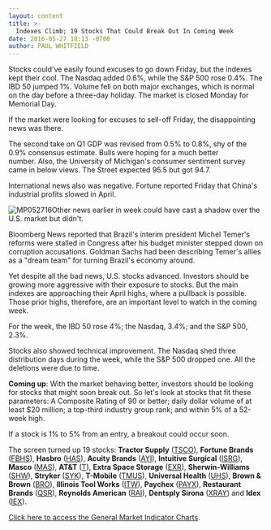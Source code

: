 ```yaml
---
layout: content
title: >-
  Indexes Climb; 19 Stocks That Could Break Out In Coming Week
date: 2016-05-27 18:13 -0700
author: PAUL WHITFIELD
---
```






Stocks could've easily found excuses to go down Friday, but the indexes kept their cool. The Nasdaq added 0.6%, while the S&P 500 rose 0.4%. The IBD 50 jumped 1%. Volume fell on both major exchanges, which is normal on the day before a three-day holiday. The market is closed Monday for Memorial Day.


If the market were looking for excuses to sell-off Friday, the disappointing news was there.


The second take on Q1 GDP was revised from 0.5% to 0.8%, shy of the 0.9% consensus estimate. Bulls were hoping for a much better number. Also, the University of Michigan's consumer sentiment survey came in below views. The Street expected 95.5 but got 94.7.


International news also was negative. Fortune reported Friday that China's industrial profits slowed in April.


![MP052716](https://www.investors.com/wp-content/uploads/2016/05/MP052716-184x300.jpg)Other news earlier in week could have cast a shadow over the U.S. market but didn't.


Bloomberg News reported that Brazil's interim president Michel Temer's reforms were stalled in Congress after his budget minister stepped down on corruption accusations. Goldman Sachs had been describing Temer's allies as a "dream team" for turning Brazil's economy around.


Yet despite all the bad news, U.S. stocks advanced. Investors should be growing more aggressive with their exposure to stocks. But the main indexes are approaching their April highs, where a pullback is possible. Those prior highs, therefore, are an important level to watch in the coming week.


For the week, the IBD 50 rose 4%; the Nasdaq, 3.4%; and the S&P 500, 2.3%.


Stocks also showed technical improvement. The Nasdaq shed three distribution days during the week, while the S&P 500 dropped one. All the deletions were due to time.


**Coming up**: With the market behaving better, investors should be looking for stocks that might soon break out. So let's look at stocks that fit these parameters: A Composite Rating of 90 or better; daily dollar volume of at least $20 million; a top-third industry group rank; and within 5% of a 52-week high.


If a stock is 1% to 5% from an entry, a breakout could occur soon.



The screen turned up 19 stocks: **Tractor Supply** ([TSCO](https://research.investors.com/quote.aspx?symbol=TSCO)), **Fortune Brands** ([FBHS](https://research.investors.com/quote.aspx?symbol=FBHS)), **Hasbro** ([HAS](https://research.investors.com/quote.aspx?symbol=HAS)), **Acuity Brands** ([AYI](https://research.investors.com/quote.aspx?symbol=AYI)), **Intuitive Surgical** ([ISRG](https://research.investors.com/quote.aspx?symbol=ISRG)), **Masco** ([MAS](https://research.investors.com/quote.aspx?symbol=MAS)), **AT&T** ([T](https://research.investors.com/quote.aspx?symbol=T)), **Extra Space Storage** ([EXR](https://research.investors.com/quote.aspx?symbol=EXR)), **Sherwin-Williams** ([SHW](https://research.investors.com/quote.aspx?symbol=SHW)), **Stryker** ([SYK](https://research.investors.com/quote.aspx?symbol=SYK)), **T-Mobile** ([TMUS](https://research.investors.com/quote.aspx?symbol=TMUS)), **Universal Health** ([UHS](https://research.investors.com/quote.aspx?symbol=UHS)), **Brown & Brown** ([BRO](https://research.investors.com/quote.aspx?symbol=BRO)), **Illinois Tool Works** ([ITW](https://research.investors.com/quote.aspx?symbol=ITW)), **Paychex** ([PAYX](https://research.investors.com/quote.aspx?symbol=PAYX)), **Restaurant Brands** ([QSR](https://research.investors.com/quote.aspx?symbol=QSR)), **Reynolds American** ([RAI](https://research.investors.com/quote.aspx?symbol=RAI)), **Dentsply Sirona** ([XRAY](https://research.investors.com/quote.aspx?symbol=XRAY)) and **Idex** ([IEX](https://research.investors.com/quote.aspx?symbol=IEX)).


[Click here to access the General Market Indicator Charts](https://www.investors.com/wp-content/uploads/2016/05/GMI_053016.pdf).


 




